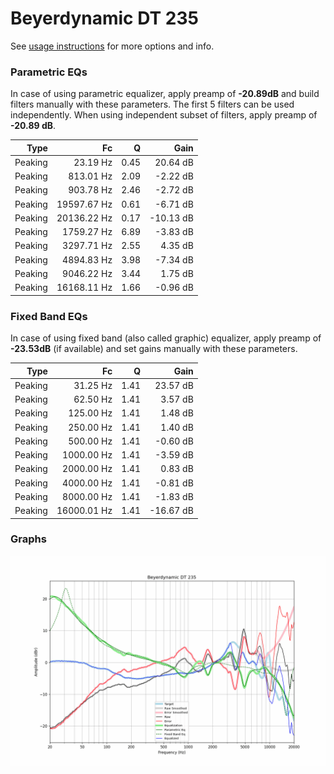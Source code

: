 # Beyerdynamic DT 235
See [usage instructions](https://github.com/jaakkopasanen/AutoEq#usage) for more options and info.

### Parametric EQs
In case of using parametric equalizer, apply preamp of **-20.89dB** and build filters manually
with these parameters. The first 5 filters can be used independently.
When using independent subset of filters, apply preamp of **-20.89 dB**.

| Type    | Fc          |    Q | Gain      |
|--------:|------------:|-----:|----------:|
| Peaking | 23.19 Hz    | 0.45 | 20.64 dB  |
| Peaking | 813.01 Hz   | 2.09 | -2.22 dB  |
| Peaking | 903.78 Hz   | 2.46 | -2.72 dB  |
| Peaking | 19597.67 Hz | 0.61 | -6.71 dB  |
| Peaking | 20136.22 Hz | 0.17 | -10.13 dB |
| Peaking | 1759.27 Hz  | 6.89 | -3.83 dB  |
| Peaking | 3297.71 Hz  | 2.55 | 4.35 dB   |
| Peaking | 4894.83 Hz  | 3.98 | -7.34 dB  |
| Peaking | 9046.22 Hz  | 3.44 | 1.75 dB   |
| Peaking | 16168.11 Hz | 1.66 | -0.96 dB  |

### Fixed Band EQs
In case of using fixed band (also called graphic) equalizer, apply preamp of **-23.53dB**
(if available) and set gains manually with these parameters.

| Type    | Fc          |    Q | Gain      |
|--------:|------------:|-----:|----------:|
| Peaking | 31.25 Hz    | 1.41 | 23.57 dB  |
| Peaking | 62.50 Hz    | 1.41 | 3.57 dB   |
| Peaking | 125.00 Hz   | 1.41 | 1.48 dB   |
| Peaking | 250.00 Hz   | 1.41 | 1.40 dB   |
| Peaking | 500.00 Hz   | 1.41 | -0.60 dB  |
| Peaking | 1000.00 Hz  | 1.41 | -3.59 dB  |
| Peaking | 2000.00 Hz  | 1.41 | 0.83 dB   |
| Peaking | 4000.00 Hz  | 1.41 | -0.81 dB  |
| Peaking | 8000.00 Hz  | 1.41 | -1.83 dB  |
| Peaking | 16000.01 Hz | 1.41 | -16.67 dB |

### Graphs
![](./Beyerdynamic%20DT%20235.png)